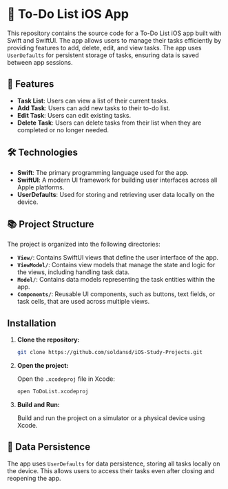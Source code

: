 # 📝 To-Do List iOS App

This repository contains the source code for a To-Do List iOS app built with Swift and SwiftUI. The app allows users to manage their tasks efficiently by providing features to add, delete, edit, and view tasks. The app uses `UserDefaults` for persistent storage of tasks, ensuring data is saved between app sessions.

## 📱 Features

- **Task List**: Users can view a list of their current tasks.
- **Add Task**: Users can add new tasks to their to-do list.
- **Edit Task**: Users can edit existing tasks.
- **Delete Task**: Users can delete tasks from their list when they are completed or no longer needed.

## 🛠️ Technologies

- **Swift**: The primary programming language used for the app.
- **SwiftUI**: A modern UI framework for building user interfaces across all Apple platforms.
- **UserDefaults**: Used for storing and retrieving user data locally on the device.

## 📚 Project Structure

The project is organized into the following directories:

- **`View/`**: Contains SwiftUI views that define the user interface of the app.
- **`ViewModel/`**: Contains view models that manage the state and logic for the views, including handling task data.
- **`Model/`**: Contains data models representing the task entities within the app.
- **`Components/`**: Reusable UI components, such as buttons, text fields, or task cells, that are used across multiple views.

## Installation

1. **Clone the repository:**

   ```bash
   git clone https://github.com/soldansd/iOS-Study-Projects.git
   ```

2. **Open the project:**

   Open the `.xcodeproj` file in Xcode:

   ```bash
   open ToDoList.xcodeproj
   ```

3. **Build and Run:**

   Build and run the project on a simulator or a physical device using Xcode.

## 💾 Data Persistence

The app uses `UserDefaults` for data persistence, storing all tasks locally on the device. This allows users to access their tasks even after closing and reopening the app.
